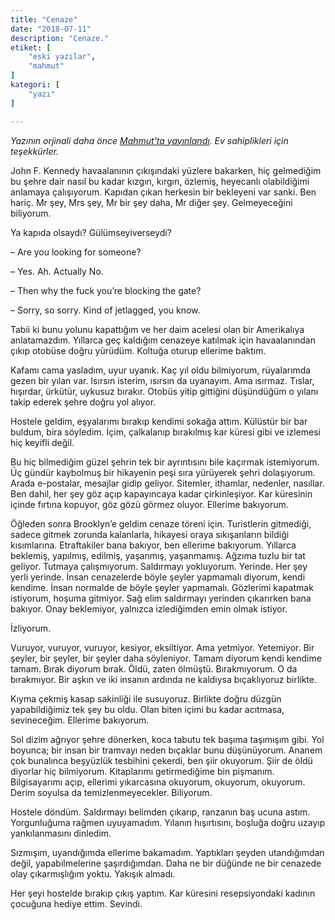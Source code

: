 ```yaml
---
title: "Cenaze"
date: "2018-07-11"
description: "Cenaze."
etiket: [
    "eski yazılar",
    "mahmut"
]
kategori: [
    "yazı"
]

---
```


*Yazının orjinali daha önce [Mahmut'ta yayınlandı](https://themahmut.com/2018/07/11/cenaze/). Ev sahiplikleri için teşekkürler.*

John F. Kennedy havaalanının çıkışındaki yüzlere bakarken, hiç gelmediğim bu şehre dair nasıl bu kadar kızgın, kırgın, özlemiş, heyecanlı olabildiğimi anlamaya çalışıyorum. Kapıdan çıkan herkesin bir bekleyeni var sanki. Ben hariç. Mr şey, Mrs şey, Mr bir şey daha, Mr diğer şey. Gelmeyeceğini biliyorum.

<!--more-->

Ya kapıda olsaydı? Gülümseyiverseydi?

– Are you looking for someone?

– Yes. Ah. Actually No.

– Then why the fuck you’re blocking the gate?

– Sorry, so sorry. Kind of jetlagged, you know.

Tabii ki bunu yolunu kapattığım ve her daim acelesi olan bir Amerikalıya anlatamazdım. Yıllarca geç kaldığım cenazeye katılmak için havaalanından çıkıp otobüse doğru yürüdüm. Koltuğa oturup ellerime baktım.

Kafamı cama yasladım, uyur uyanık. Kaç yıl oldu bilmiyorum, rüyalarımda gezen bir yılan var. Isırsın isterim, ısırsın da uyanayım. Ama ısırmaz. Tıslar, hışırdar, ürkütür, uykusuz bırakır. Otobüs yitip gittiğini düşündüğüm o yılanı takip ederek şehre doğru yol alıyor.

Hostele geldim, eşyalarımı bırakıp kendimi sokağa attım. Külüstür bir bar buldum, bira söyledim. İçim, çalkalanıp bırakılmış kar küresi gibi ve izlemesi hiç keyifli değil.

Bu hiç bilmediğim güzel şehrin tek bir ayrıntısını bile kaçırmak istemiyorum. Üç gündür kaybolmuş bir hikayenin peşi sıra yürüyerek şehri dolaşıyorum. Arada e-postalar, mesajlar gidip geliyor. Sitemler, ithamlar, nedenler, nasıllar. Ben dahil, her şey göz açıp kapayıncaya kadar çirkinleşiyor. Kar küresinin içinde fırtına kopuyor, göz gözü görmez oluyor. Ellerime bakıyorum.

Öğleden sonra Brooklyn’e geldim cenaze töreni için. Turistlerin gitmediği, sadece gitmek zorunda kalanlarla, hikayesi oraya sıkışanların bildiği kısımlarına. Etraftakiler bana bakıyor, ben ellerime bakıyorum. Yıllarca beklemiş, yapılmış, edilmiş, yaşanmış, yaşanmamış. Ağzıma tuzlu bir tat geliyor. Tutmaya çalışmıyorum. Saldırmayı yokluyorum. Yerinde. Her şey yerli yerinde. İnsan cenazelerde böyle şeyler yapmamalı diyorum, kendi kendime. İnsan normalde de böyle şeyler yapmamalı. Gözlerimi kapatmak istiyorum, hoşuma gitmiyor. Sağ elim saldırmayı yerinden çıkarırken bana bakıyor. Onay beklemiyor, yalnızca izlediğimden emin olmak istiyor.

İzliyorum.

Vuruyor, vuruyor, vuruyor, kesiyor, eksiltiyor. Ama yetmiyor. Yetemiyor. Bir şeyler, bir şeyler, bir şeyler daha söyleniyor. Tamam diyorum kendi kendime tamam. Bırak diyorum bırak. Öldü, zaten ölmüştü. Bırakmıyorum. O da bırakmıyor. Bir aşkın ve iki insanın ardında ne kaldıysa bıçaklıyoruz birlikte.

Kıyma çekmiş kasap sakinliği ile susuyoruz. Birlikte doğru düzgün yapabildiğimiz tek şey bu oldu. Olan biten içimi bu kadar acıtmasa, sevineceğim. Ellerime bakıyorum.

Sol dizim ağrıyor şehre dönerken, koca tabutu tek başıma taşımışım gibi. Yol boyunca; bir insan bir tramvayı neden bıçaklar bunu düşünüyorum. Ananem çok bunalınca beşyüzlük tesbihini çekerdi, ben şiir okuyorum. Şiir de öldü diyorlar hiç bilmiyorum. Kitaplarımı getirmediğime bin pişmanım. Bilgisayarımı açıp, ellerimi yıkarcasına okuyorum, okuyorum, okuyorum. Derim soyulsa da temizlenmeyecekler. Biliyorum.

Hostele döndüm. Saldırmayı belimden çıkarıp, ranzanın baş ucuna astım. Yorgunluğuma rağmen uyuyamadım. Yılanın hışırtısını, boşluğa doğru uzayıp yankılanmasını dinledim.

Sızmışım, uyandığımda ellerime bakamadım. Yaptıkları şeyden utandığımdan değil, yapabilmelerine şaşırdığımdan. Daha ne bir düğünde ne bir cenazede olay çıkarmışlığım yoktu. Yakışık almadı.

Her şeyi hostelde bırakıp çıkış yaptım. Kar küresini resepsiyondaki kadının çocuğuna hediye ettim. Sevindi.